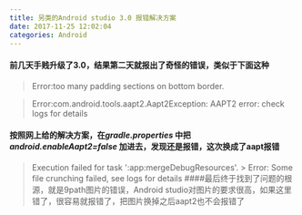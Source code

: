 ```yaml
---
title: 另类的Android studio 3.0 报错解决方案
date: 2017-11-25 12:02:04
categories: Android
---
```

#### 前几天手贱升级了3.0，结果第二天就报出了奇怪的错误，类似于下面这种
>Error:too many padding sections on bottom border.

> Error:com.android.tools.aapt2.Aapt2Exception: AAPT2 error: check logs for details
####  按照网上给的解决方案，在*gradle.properties* 中把*android.enableAapt2=false* 加进去，发现还是报错，这次换成了aapt报错
> Execution failed for task ':app:mergeDebugResources'. > Error: Some file crunching failed, see logs for details
####最后终于找到了问题的根源，就是9path图片的错误，Android studio对图片的要求很高，如果这里错了，很容易就报错了，把图片换掉之后aapt2也不会报错了